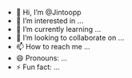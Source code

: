 - 👋 Hi, I’m @Jintoopp
- 👀 I’m interested in ...
- 🌱 I’m currently learning ...
- 💞️ I’m looking to collaborate on ...
- 📫 How to reach me ...
- 😄 Pronouns: ...
- ⚡ Fun fact: ...

<!---
Jintoopp/Jintoopp is a ✨ special ✨ repository because its `README.md` (this file) appears on your GitHub profile.
You can click the Preview link to take a look at your changes.
--->
